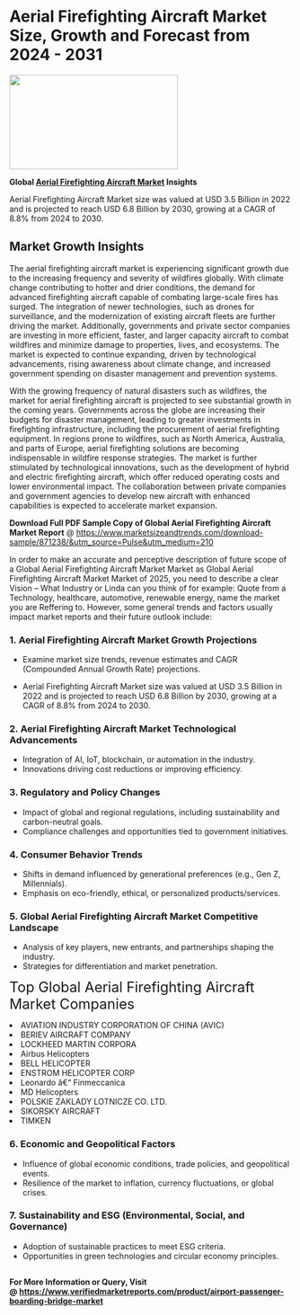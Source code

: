 <H1>Aerial Firefighting Aircraft Market Size, Growth and Forecast from 2024 - 2031</H1><img class="aligncenter size-medium wp-image-584254" src="https://thirdeyenews.in/wp-content/uploads/2024/09/Global-Market-Research-300x168.jpeg" alt="" width="300" height="168" /><p><strong>Global&nbsp;<a href="https://www.marketsizeandtrends.com/download-sample/871238/&amp;utm_source=Pulse&amp;utm_medium=210">Aerial Firefighting Aircraft Market</a> Insights</strong></p><p>Aerial Firefighting Aircraft Market size was valued at USD 3.5 Billion in 2022 and is projected to reach USD 6.8 Billion by 2030, growing at a CAGR of 8.8% from 2024 to 2030.</p><p><h2>Market Growth Insights</h2> <p>The aerial firefighting aircraft market is experiencing significant growth due to the increasing frequency and severity of wildfires globally. With climate change contributing to hotter and drier conditions, the demand for advanced firefighting aircraft capable of combating large-scale fires has surged. The integration of newer technologies, such as drones for surveillance, and the modernization of existing aircraft fleets are further driving the market. Additionally, governments and private sector companies are investing in more efficient, faster, and larger capacity aircraft to combat wildfires and minimize damage to properties, lives, and ecosystems. The market is expected to continue expanding, driven by technological advancements, rising awareness about climate change, and increased government spending on disaster management and prevention systems. </p> <p>With the growing frequency of natural disasters such as wildfires, the market for aerial firefighting aircraft is projected to see substantial growth in the coming years. Governments across the globe are increasing their budgets for disaster management, leading to greater investments in firefighting infrastructure, including the procurement of aerial firefighting equipment. In regions prone to wildfires, such as North America, Australia, and parts of Europe, aerial firefighting solutions are becoming indispensable in wildfire response strategies. The market is further stimulated by technological innovations, such as the development of hybrid and electric firefighting aircraft, which offer reduced operating costs and lower environmental impact. The collaboration between private companies and government agencies to develop new aircraft with enhanced capabilities is expected to accelerate market expansion. </p><p><span class=""><strong>Download Full PDF Sample Copy of Global Aerial Firefighting Aircraft Market Report</strong> @ <a href="https://www.marketsizeandtrends.com/download-sample/871238/&amp;utm_source=Pulse&amp;utm_medium=210" target="_blank">https://www.marketsizeandtrends.com/download-sample/871238/&amp;utm_source=Pulse&amp;utm_medium=210</a></span></p><p>In order to make an accurate and perceptive description of future scope of a Global&nbsp;Aerial Firefighting Aircraft Market Market as Global&nbsp;Aerial Firefighting Aircraft Market Market of 2025, you need to describe a clear Vision &ndash; What Industry or Linda can you think of for example: Quote from a Technology, healthcare, automotive, renewable energy, name the market you are Reffering to. However, some general trends and factors usually impact market reports and their future outlook include:</p><h3>1.&nbsp;<strong>Aerial Firefighting Aircraft Market Growth Projections</strong></h3><ul><li>Examine market size trends, revenue estimates and CAGR (Compounded Annual Growth Rate) projections.</li><li><p>Aerial Firefighting Aircraft Market size was valued at USD 3.5 Billion in 2022 and is projected to reach USD 6.8 Billion by 2030, growing at a CAGR of 8.8% from 2024 to 2030.</p></li></ul><h3>2.&nbsp;<strong>Aerial Firefighting Aircraft Market Technological Advancements</strong></h3><ul><li>Integration of AI, IoT, blockchain, or automation in the industry.</li><li>Innovations driving cost reductions or improving efficiency.</li></ul><h3>3.&nbsp;<strong>Regulatory and Policy Changes</strong></h3><ul><li>Impact of global and regional regulations, including sustainability and carbon-neutral goals.</li><li>Compliance challenges and opportunities tied to government initiatives.</li></ul><h3>4.&nbsp;<strong>Consumer Behavior Trends</strong></h3><ul><li>Shifts in demand influenced by generational preferences (e.g., Gen Z, Millennials).</li><li>Emphasis on eco-friendly, ethical, or personalized products/services.</li></ul><h3>5.&nbsp;<strong>Global Aerial Firefighting Aircraft Market Competitive Landscape</strong></h3><ul><li>Analysis of key players, new entrants, and partnerships shaping the industry.</li><li>Strategies for differentiation and market penetration.</li></ul><p data-pm-slice="1 1 []"><span style="color: inherit; font-family: inherit; font-size: 25px;">Top Global Aerial Firefighting Aircraft Market Companies</span></p><div class="" data-test-id=""><p><li>AVIATION INDUSTRY CORPORATION OF CHINA (AVIC)</li><li> BERIEV AIRCRAFT COMPANY</li><li> LOCKHEED MARTIN CORPORA</li><li> Airbus Helicopters</li><li> BELL HELICOPTER</li><li> ENSTROM HELICOPTER CORP</li><li> Leonardo â€“ Finmeccanica</li><li> MD Helicopters</li><li> POLSKIE ZAKLADY LOTNICZE CO. LTD.</li><li> SIKORSKY AIRCRAFT</li><li> TIMKEN</li></p></div><h3>6.&nbsp;<strong>Economic and Geopolitical Factors</strong></h3><ul><li>Influence of global economic conditions, trade policies, and geopolitical events.</li><li>Resilience of the market to inflation, currency fluctuations, or global crises.</li></ul><h3>7.&nbsp;<strong>Sustainability and ESG (Environmental, Social, and Governance)</strong></h3><ul><li>Adoption of sustainable practices to meet ESG criteria.</li><li>Opportunities in green technologies and circular economy principles.</li></ul><h2><strong style="font-size: 14px;">For More Information or Query, Visit @&nbsp;</strong><a style="background-color: #ffffff; font-size: 14px;" href="https://www.marketsizeandtrends.com/report/aerial-firefighting-aircraft-market/" target="_blank">https://www.verifiedmarketreports.com/product/airport-passenger-boarding-bridge-market</a></h2>
